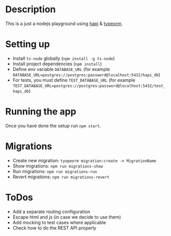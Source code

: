 # Description
This is a just a nodejs playground using [hapi](https://hapi.dev/) & [typeorm](https://typeorm.io/#/).   

# Setting up
* Install `ts-node` globally (`npm install -g ts-node`)
* Install project dependencies (`npm install`)
* Define env variable `DATABASE_URL` (for example `DATABASE_URL=postgres://postgres:password@localhost:5432/hapi_db`)
* For tests, you must define `TEST_DATABASE_URL` (for example `TEST_DATABASE_URL=postgres://postgres:password@localhost:5432/test_hapi_db`)
# Running the app
Once you have done the setup run `npm start`.

# Migrations
* Create new migration: `tyopeorm migration:create -n MigrationName`
* Show migrations: `npm run migrations-show`
* Run migrations: `npm run migrations-run`
* Revert migrations: `npm run migrations-revert`

# ToDos
* Add a separate routing configuration
* Escape html and js (in case we decide to use them)
* Add mocking to test cases where applicable
* Check how to do the REST API properly
